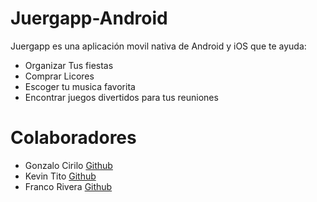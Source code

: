 # Juergapp-Android

Juergapp es una aplicación movil nativa de Android y iOS que te ayuda:

  - Organizar Tus fiestas
  - Comprar Licores
  - Escoger tu musica favorita
  - Encontrar juegos divertidos para tus reuniones
  
# Colaboradores

- Gonzalo Cirilo [Github](https://github.com/GonzaloCirilo/)
- Kevin Tito [Github](https://github.com/Dreadds/)
- Franco Rivera [Github](https://github.com/FrancoRivera/)
